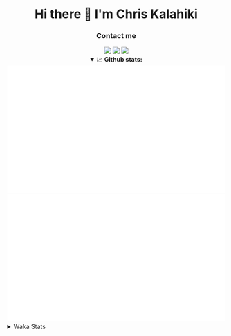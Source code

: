 <div align="center">
 <h1>Hi there 👋 I'm Chris Kalahiki</h1>
 <h3>Contact me</h3>
 <a href="mailto:chris.kalahiki@gmail.com"><img src="https://img.shields.io/badge/gmail-%23D14836.svg?&style=for-the-badge&logo=gmail&logoColor=white"/></a>
 <a href="https://twitter.com/ChrisKalahiki"><img src="https://img.shields.io/badge/twitter-%231DA1F2.svg?&style=for-the-badge&logo=twitter&logoColor=white"/></a>
 <a href="https://www.linkedin.com/in/ChrisKalahiki"><img src="https://img.shields.io/badge/linkedin-%230077B5.svg?&style=for-the-badge&logo=linkedin&logoColor=white"/></a>
<details open>
  <summary>📈 <b>Github stats:</b></summary>
  <img src="https://github.com/ChrisKalahiki/github-stats/blob/master/generated/overview.svg"/>
  <img src="https://github.com/ChrisKalahiki/github-stats/blob/master/generated/languages.svg"/>
</details>
</div>

<details>
  <summary>Waka Stats</summary>
<!--START_SECTION:waka-->
![Code Time](http://img.shields.io/badge/Code%20Time-151%20hrs%2049%20mins-blue)

**🐱 My GitHub Data** 

> 🏆 254 Contributions in the Year 2022
 > 
> 📦 6.2 MB Used in GitHub's Storage 
 > 
> 💼 Opted to Hire
 > 
> 📜 34 Public Repositories 
 > 
> 🔑 24 Private Repositories  
 > 
**I'm an Early 🐤** 

```text
🌞 Morning    82 commits     ████░░░░░░░░░░░░░░░░░░░░░   16.53% 
🌆 Daytime    201 commits    ██████████░░░░░░░░░░░░░░░   40.52% 
🌃 Evening    154 commits    ███████░░░░░░░░░░░░░░░░░░   31.05% 
🌙 Night      59 commits     ███░░░░░░░░░░░░░░░░░░░░░░   11.9%

```
📅 **I'm Most Productive on Wednesday** 

```text
Monday       75 commits     ███░░░░░░░░░░░░░░░░░░░░░░   15.12% 
Tuesday      48 commits     ██░░░░░░░░░░░░░░░░░░░░░░░   9.68% 
Wednesday    116 commits    █████░░░░░░░░░░░░░░░░░░░░   23.39% 
Thursday     86 commits     ████░░░░░░░░░░░░░░░░░░░░░   17.34% 
Friday       72 commits     ███░░░░░░░░░░░░░░░░░░░░░░   14.52% 
Saturday     25 commits     █░░░░░░░░░░░░░░░░░░░░░░░░   5.04% 
Sunday       74 commits     ███░░░░░░░░░░░░░░░░░░░░░░   14.92%

```


📊 **This Week I Spent My Time On** 

```text
⌚︎ Time Zone: America/New_York

💬 Programming Languages: 
C++                      3 hrs 56 mins       ████████████░░░░░░░░░░░░░   47.91% 
JavaScript               1 hr 49 mins        █████░░░░░░░░░░░░░░░░░░░░   22.25% 
Python                   1 hr 26 mins        ████░░░░░░░░░░░░░░░░░░░░░   17.47% 
Markdown                 26 mins             █░░░░░░░░░░░░░░░░░░░░░░░░   5.4% 
Makefile                 20 mins             █░░░░░░░░░░░░░░░░░░░░░░░░   4.09%

🔥 Editors: 
VS Code                  8 hrs 14 mins       █████████████████████████   100.0%

🐱‍💻 Projects: 
hcc8810-adss             3 hrs 12 mins       █████████░░░░░░░░░░░░░░░░   38.86% 
Multiscale_Modeling      3 hrs 5 mins        █████████░░░░░░░░░░░░░░░░   37.56% 
prog2                    50 mins             ██░░░░░░░░░░░░░░░░░░░░░░░   10.27% 
prog_2_cuda_openMP       34 mins             █░░░░░░░░░░░░░░░░░░░░░░░░   7.08% 
progs2                   30 mins             █░░░░░░░░░░░░░░░░░░░░░░░░   6.23%

💻 Operating System: 
Linux                    4 hrs 17 mins       █████████████░░░░░░░░░░░░   52.11% 
Windows                  3 hrs 56 mins       ████████████░░░░░░░░░░░░░   47.89%

```

**I Mostly Code in Jupyter Notebook** 

```text
Jupyter Notebook         16 repos            ███████░░░░░░░░░░░░░░░░░░   28.07% 
Python                   14 repos            ██████░░░░░░░░░░░░░░░░░░░   24.56% 
C#                       11 repos            ████░░░░░░░░░░░░░░░░░░░░░   19.3% 
JavaScript               4 repos             █░░░░░░░░░░░░░░░░░░░░░░░░   7.02% 
HTML                     2 repos             █░░░░░░░░░░░░░░░░░░░░░░░░   3.51%

```


**Timeline**

![Chart not found](https://raw.githubusercontent.com/ChrisKalahiki/ChrisKalahiki/main/charts/bar_graph.png) 


 Last Updated on 04/10/2022 19:02:32 UTC
<!--END_SECTION:waka-->
</details>

